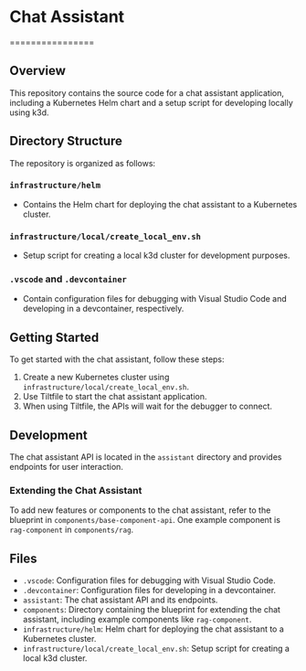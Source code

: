 # Chat Assistant
================

## Overview

This repository contains the source code for a chat assistant application, including a Kubernetes Helm chart and a setup script for developing locally using k3d.

## Directory Structure

The repository is organized as follows:

### `infrastructure/helm`

* Contains the Helm chart for deploying the chat assistant to a Kubernetes cluster.

### `infrastructure/local/create_local_env.sh`

* Setup script for creating a local k3d cluster for development purposes.

### `.vscode` and `.devcontainer`

* Contain configuration files for debugging with Visual Studio Code and developing in a devcontainer, respectively.

## Getting Started

To get started with the chat assistant, follow these steps:

1. Create a new Kubernetes cluster using `infrastructure/local/create_local_env.sh`.
2. Use Tiltfile to start the chat assistant application.
3. When using Tiltfile, the APIs will wait for the debugger to connect.

## Development

The chat assistant API is located in the `assistant` directory and provides endpoints for user interaction.

### Extending the Chat Assistant

To add new features or components to the chat assistant, refer to the blueprint in `components/base-component-api`. One example component is `rag-component` in `components/rag`.

## Files

* `.vscode`: Configuration files for debugging with Visual Studio Code.
* `.devcontainer`: Configuration files for developing in a devcontainer.
* `assistant`: The chat assistant API and its endpoints.
* `components`: Directory containing the blueprint for extending the chat assistant, including example components like `rag-component`.
* `infrastructure/helm`: Helm chart for deploying the chat assistant to a Kubernetes cluster.
* `infrastructure/local/create_local_env.sh`: Setup script for creating a local k3d cluster.